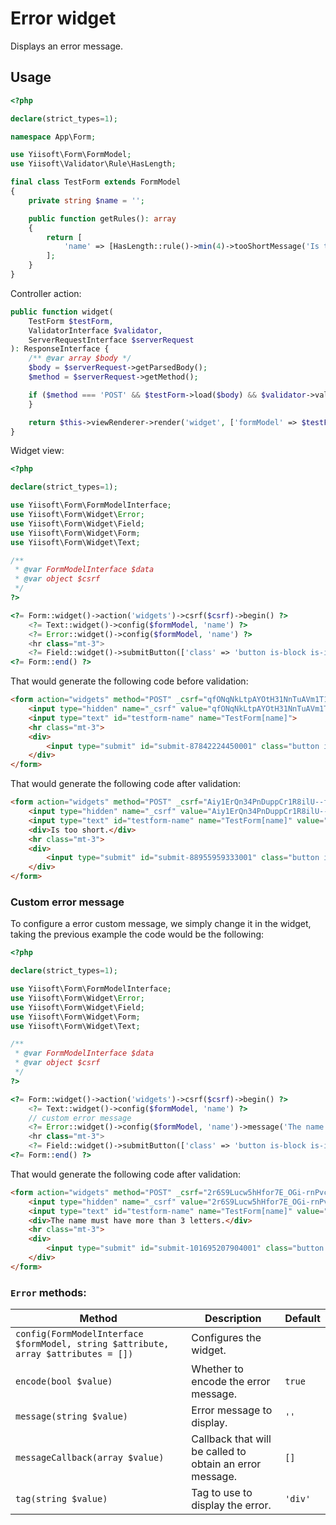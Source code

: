 # Error widget

Displays an error message.

## Usage

```php
<?php

declare(strict_types=1);

namespace App\Form;

use Yiisoft\Form\FormModel;
use Yiisoft\Validator\Rule\HasLength;

final class TestForm extends FormModel
{
    private string $name = '';

    public function getRules(): array
    {
        return [
            'name' => [HasLength::rule()->min(4)->tooShortMessage('Is too short.')],
        ];
    } 
}
```

Controller action:
```php
public function widget(
    TestForm $testForm,
    ValidatorInterface $validator,
    ServerRequestInterface $serverRequest
): ResponseInterface {
    /** @var array $body */
    $body = $serverRequest->getParsedBody();
    $method = $serverRequest->getMethod();

    if ($method === 'POST' && $testForm->load($body) && $validator->validate($testForm)->isValid()) {
    }

    return $this->viewRenderer->render('widget', ['formModel' => $testForm]);
}
```

Widget view:

```php
<?php

declare(strict_types=1);

use Yiisoft\Form\FormModelInterface;
use Yiisoft\Form\Widget\Error;
use Yiisoft\Form\Widget\Field;
use Yiisoft\Form\Widget\Form;
use Yiisoft\Form\Widget\Text;

/**
 * @var FormModelInterface $data
 * @var object $csrf
 */
?>

<?= Form::widget()->action('widgets')->csrf($csrf)->begin() ?>
    <?= Text::widget()->config($formModel, 'name') ?>
    <?= Error::widget()->config($formModel, 'name') ?>
    <hr class="mt-3">
    <?= Field::widget()->submitButton(['class' => 'button is-block is-info is-fullwidth', 'value' => 'Save']) ?>
<?= Form::end() ?>
```

That would generate the following code before validation:

```html
<form action="widgets" method="POST" _csrf="qfONqNkLtpAYOtH31NnTuAVm1T1TPlqmeW6h4D1v_QKYubvGnXKboF9xo6iziqP-fC-6TQVwCNEIA5PNDh6zTg==">
    <input type="hidden" name="_csrf" value="qfONqNkLtpAYOtH31NnTuAVm1T1TPlqmeW6h4D1v_QKYubvGnXKboF9xo6iziqP-fC-6TQVwCNEIA5PNDh6zTg==">
    <input type="text" id="testform-name" name="TestForm[name]">
    <hr class="mt-3">
    <div>
        <input type="submit" id="submit-87842224450001" class="button is-block is-info is-fullwidth" name="submit-87842224450001" value="Save">
    </div>
</form>
```

That would generate the following code after validation:
```html
<form action="widgets" method="POST" _csrf="Aiy1ErQn34PnDuppCr1R8ilU--fkz6J4xp6EMG5w49gzZoN88F7ys6BFmDZt7iG0UB2Ul7KB8A-387YdXQGtlA==">
    <input type="hidden" name="_csrf" value="Aiy1ErQn34PnDuppCr1R8ilU--fkz6J4xp6EMG5w49gzZoN88F7ys6BFmDZt7iG0UB2Ul7KB8A-387YdXQGtlA==">
    <input type="text" id="testform-name" name="TestForm[name]" value="sam">
    <div>Is too short.</div>
    <hr class="mt-3">
    <div>
        <input type="submit" id="submit-88955959333001" class="button is-block is-info is-fullwidth" name="submit-88955959333001" value="Save">
    </div>
</form>
```

### Custom error message

To configure a error custom message, we simply change it in the widget, taking the previous example the code would be the following: 

```php
<?php

declare(strict_types=1);

use Yiisoft\Form\FormModelInterface;
use Yiisoft\Form\Widget\Error;
use Yiisoft\Form\Widget\Field;
use Yiisoft\Form\Widget\Form;
use Yiisoft\Form\Widget\Text;

/**
 * @var FormModelInterface $data
 * @var object $csrf
 */
?>

<?= Form::widget()->action('widgets')->csrf($csrf)->begin() ?>
    <?= Text::widget()->config($formModel, 'name') ?>
    // custom error message
    <?= Error::widget()->config($formModel, 'name')->message('The name must have more than 3 letters.') ?>
    <hr class="mt-3">
    <?= Field::widget()->submitButton(['class' => 'button is-block is-info is-fullwidth', 'value' => 'Save']) ?>
<?= Form::end() ?>
```

That would generate the following code after validation:
```html
<form action="widgets" method="POST" _csrf="2r6S9Lucw5hHfor7E_OGi-rnPvchDI3LOwCv-0YEnB7r9KSa_-XuqAA1-KR0oPbNk65Rh3dC37xKbZ3WdXXSUg==">
    <input type="hidden" name="_csrf" value="2r6S9Lucw5hHfor7E_OGi-rnPvchDI3LOwCv-0YEnB7r9KSa_-XuqAA1-KR0oPbNk65Rh3dC37xKbZ3WdXXSUg==">
    <input type="text" id="testform-name" name="TestForm[name]" value="sam">
    <div>The name must have more than 3 letters.</div>
    <hr class="mt-3">
    <div>
        <input type="submit" id="submit-101695207904001" class="button is-block is-info is-fullwidth" name="submit-101695207904001" value="Save">
    </div>
</form>
```

### `Error` methods:

Method | Description | Default
-------|-------------|---------
`config(FormModelInterface $formModel, string $attribute, array $attributes = [])` | Configures the widget. |
`encode(bool $value)` | Whether to encode the error message. | `true`
`message(string $value)` | Error message to display. | `''`
`messageCallback(array $value)` | Callback that will be called to obtain an error message. | `[]`
`tag(string $value)` | Tag to use to display the error. | `'div'`
